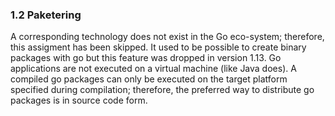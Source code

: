 ### 1.2 Paketering

A corresponding technology does not exist in the Go eco-system; therefore, this assigment has been skipped. It used to be possible to create binary packages with go but this feature was dropped in version 1.13. Go applications are not executed on a virtual machine (like Java does). A compiled go packages can only be executed on the target platform specified during compilation; therefore, the preferred way to distribute go packages is in source code form.
